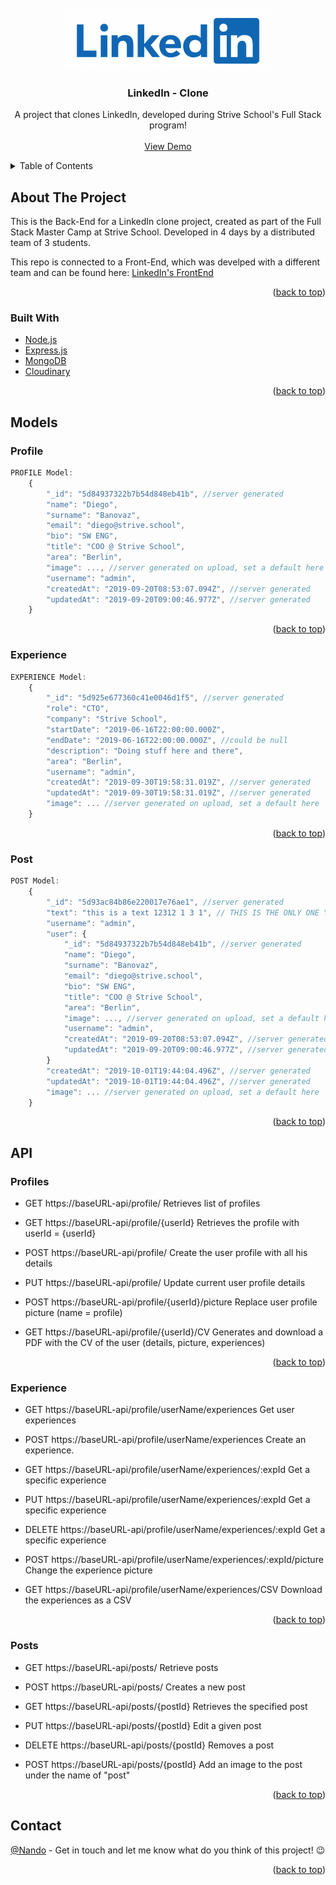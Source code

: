 <div id="top"></div>

<!-- PROJECT LOGO -->
<br />
<div align="center">
  <a href="https://github.com/Nando-C/Buildweek2">
    <img src="assets/linkedIn-logo.png" alt="Logo" height="100">
  </a>

<h3 align="center">LinkedIn - Clone</h3>

  <p align="center">
    A project that clones LinkedIn, developed during Strive School's Full Stack program!
    <br />
    <br />
    <a href="https://my-linkedin-benchmarkm6.vercel.app/">View Demo</a>
    <!-- ·
    <a href="https://github.com/Nando-C/Buildweek2/issues">Report Bug</a> -->
  </p>
</div>

<!-- TABLE OF CONTENTS -->
<details>
  <summary>Table of Contents</summary>
  <ol>
    <li>
      <a href="#about-the-project">About The Project</a>
      <ul>
        <li><a href="#built-with">Built With</a></li>
      </ul>
    </li>
    <li><a href="#models">Models</a>
     <ul>
        <li><a href="#profile-">Profile</a></li>
        <li><a href="#experience">Experience</a></li>
        <li><a href="#post">Post</a></li>
      </ul>
    </li>
    <li><a href="#api">Api</a>
     <ul>
        <li><a href="#profile-end-points">Profile</a></li>
        <li><a href="#experience-end-points">Experience</a></li>
        <li><a href="#post-end-points">Post</a></li>
      </ul>
    </li>
    <li><a href="#contact">Contact</a></li>
  </ol>
</details>

<!-- ABOUT THE PROJECT -->

## About The Project

<!-- [![Product Name Screen Shot][product-screenshot]](https://example.com) -->

This is the Back-End for a LinkedIn clone project, created as part of the Full Stack Master Camp at Strive School.
Developed in 4 days by a distributed team of 3 students.

This repo is connected to a Front-End, which was develped with a different team and can be found here: [LinkedIn's FrontEnd](https://github.com/Nando-C/BuildWeek2)

<p align="right">(<a href="#top">back to top</a>)</p>

### Built With

- [Node.js](https://nodejs.org/)
- [Express.js](https://expressjs.com/)
- [MongoDB](https://www.mongodb.com/)
- [Cloudinary](https://cloudinary.com)

<p align="right">(<a href="#top">back to top</a>)</p>

<!-- MODELS EXAMPLES -->

## Models

### Profile

```js
PROFILE Model:
    {
        "_id": "5d84937322b7b54d848eb41b", //server generated
        "name": "Diego",
        "surname": "Banovaz",
        "email": "diego@strive.school",
        "bio": "SW ENG",
        "title": "COO @ Strive School",
        "area": "Berlin",
        "image": ..., //server generated on upload, set a default here
        "username": "admin",
        "createdAt": "2019-09-20T08:53:07.094Z", //server generated
        "updatedAt": "2019-09-20T09:00:46.977Z", //server generated
    }
```

<p align="right">(<a href="#top">back to top</a>)</p>

### Experience

```js
EXPERIENCE Model:
    {
        "_id": "5d925e677360c41e0046d1f5", //server generated
        "role": "CTO",
        "company": "Strive School",
        "startDate": "2019-06-16T22:00:00.000Z",
        "endDate": "2019-06-16T22:00:00.000Z", //could be null
        "description": "Doing stuff here and there",
        "area": "Berlin",
        "username": "admin",
        "createdAt": "2019-09-30T19:58:31.019Z", //server generated
        "updatedAt": "2019-09-30T19:58:31.019Z", //server generated
        "image": ... //server generated on upload, set a default here
    }
```

<p align="right">(<a href="#top">back to top</a>)</p>

### Post

```js
POST Model:
    {
        "_id": "5d93ac84b86e220017e76ae1", //server generated
        "text": "this is a text 12312 1 3 1", // THIS IS THE ONLY ONE YOU'LL BE SENDING!!!
        "username": "admin",
        "user": {
            "_id": "5d84937322b7b54d848eb41b", //server generated
            "name": "Diego",
            "surname": "Banovaz",
            "email": "diego@strive.school",
            "bio": "SW ENG",
            "title": "COO @ Strive School",
            "area": "Berlin",
            "image": ..., //server generated on upload, set a default here
            "username": "admin",
            "createdAt": "2019-09-20T08:53:07.094Z", //server generated
            "updatedAt": "2019-09-20T09:00:46.977Z", //server generated
        }
        "createdAt": "2019-10-01T19:44:04.496Z", //server generated
        "updatedAt": "2019-10-01T19:44:04.496Z", //server generated
        "image": ... //server generated on upload, set a default here
    }
```

<p align="right">(<a href="#top">back to top</a>)</p>

<!-- API ENDPOINTS -->

## API

### Profiles

- GET https://baseURL-api/profile/
  Retrieves list of profiles

- GET https://baseURL-api/profile/{userId}
  Retrieves the profile with userId = {userId}

- POST https://baseURL-api/profile/
  Create the user profile with all his details

- PUT https://baseURL-api/profile/
  Update current user profile details

- POST https://baseURL-api/profile/{userId}/picture
  Replace user profile picture (name = profile)

- GET https://baseURL-api/profile/{userId}/CV
  Generates and download a PDF with the CV of the user (details, picture, experiences)

<p align="right">(<a href="#top">back to top</a>)</p>

### Experience

- GET https://baseURL-api/profile/userName/experiences
  Get user experiences

- POST https://baseURL-api/profile/userName/experiences
  Create an experience.

- GET https://baseURL-api/profile/userName/experiences/:expId
  Get a specific experience

- PUT https://baseURL-api/profile/userName/experiences/:expId
  Get a specific experience

- DELETE https://baseURL-api/profile/userName/experiences/:expId
  Get a specific experience

- POST https://baseURL-api/profile/userName/experiences/:expId/picture
  Change the experience picture

- GET https://baseURL-api/profile/userName/experiences/CSV
  Download the experiences as a CSV

<p align="right">(<a href="#top">back to top</a>)</p>

### Posts

- GET https://baseURL-api/posts/
  Retrieve posts

- POST https://baseURL-api/posts/
  Creates a new post

- GET https://baseURL-api/posts/{postId}
  Retrieves the specified post

- PUT https://baseURL-api/posts/{postId}
  Edit a given post

- DELETE https://baseURL-api/posts/{postId}
  Removes a post

- POST https://baseURL-api/posts/{postId}
  Add an image to the post under the name of "post"

<p align="right">(<a href="#top">back to top</a>)</p>

<!-- CONTACT -->

## Contact

[@Nando](https://hernando-crespo.vercel.app/) - Get in touch and let me know what do you think of this project! 😉

<p align="right">(<a href="#top">back to top</a>)</p>
